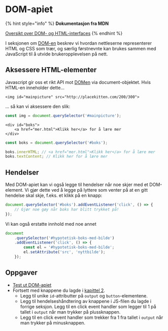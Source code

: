 # DOM-apiet

{% hint style="info" %}
**Dokumentasjon fra MDN**

[Oversikt over DOM- og HTML-interfaces](https://developer.mozilla.org/en-US/docs/Web/API/Document_Object_Model)
{% endhint %}

I seksjonen om [DOM-en](../cover-1/07-dom.md) beskrev vi hvordan nettleserne representerer HTML og CSS som trær, og særlig førstnevnte kan brukes sammen med JavaScript til å utvide brukeropplevelsen på nett.

## Aksessere HTML-elementer

Javascript gir oss et rikt API mot [DOMen](../cover-1/07-dom.md) via document-objektet. Hvis HTML-en inneholder dette...

```markup
<img id="mainpicture" src="http://placekitten.com/200/300">
```

... så kan vi aksessere den slik:

```javascript
const img = document.querySelector('#mainpicture');
```

```markup
<div id="boks">
    <a href="mer.html">Klikk her</a> for å lære mer
</div>
```

```javascript
const boks = document.querySelector('#boks');

boks.innerHTML; // <a href="mer.html">Klikk her</a> for å lære mer
boks.textContent; // Klikk her for å lære mer
```

## Hendelser

Med DOM-apiet kan vi også legge til hendelser når noe skjer med et DOM-element. Vi gjør dette ved å legge på lyttere som venter på at en gitt hendelse skal skje, f.eks. et klikk på en knapp:

```javascript
document.querySelector('#boks').addEventListener('click', () => {
    // Gjør noe gøy når boks har blitt trykket på!
});
```

Vi kan også erstatte innhold med noe annet

```javascript
document
    .querySelector('#hypotetisk-boks-med-bilde')
    .addEventListener('click', () => {
        const el = '#hypotetisk-boks-med-bilde';
        el.setAttribute('src', 'nyttbilde');
    });
```

## Oppgaver

* [Test ut DOM-apiet](http://jsbin.com/povoyoz/24/edit?js,console)
* Fortsett med knappene du lagde i [kapittel 2](https://github.com/bekk/web-intro/tree/645b85b7c83346bcb1576cba234407c4d12e6175/02-html/06-knapper/README.md).
  * Legg til unike `id`-attributter på `output` og `button`-elementene.
  * Legg til hendelseshåndtering av knappene i JS-filen du lagde i forrige seksjon. Legg til en click event handler som legger til 1 på tallet i `output` når man trykker på plussknappen.
  * Legg til en click event handler som trekker fra 1 fra tallet i `output` når man trykker på minusknappen.

